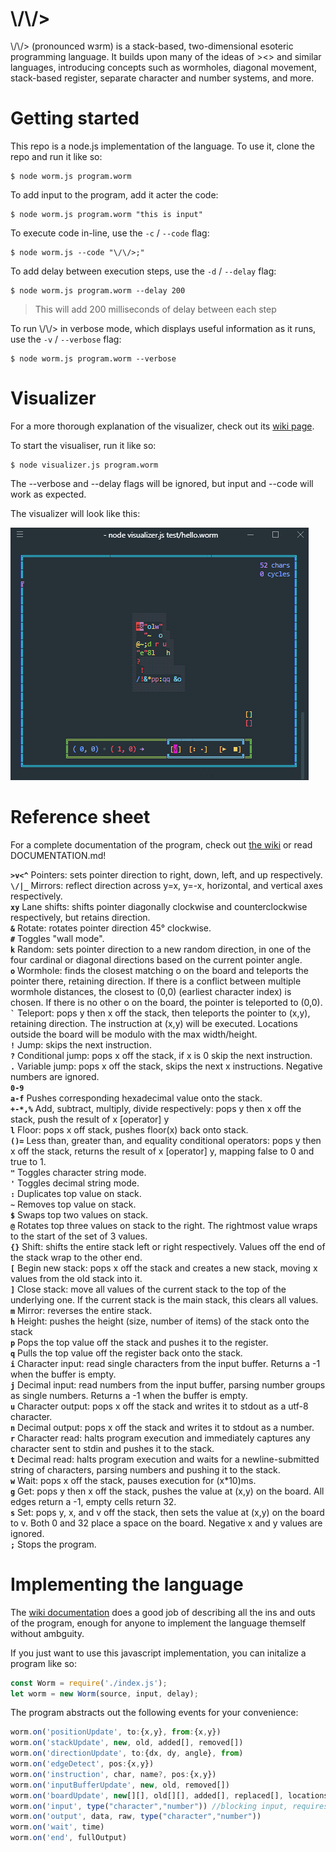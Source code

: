 # \\/\\/>

\\/\\/> (pronounced wɜrm) is a stack-based, two-dimensional esoteric programming language. It builds upon many of the ideas of ><> and similar languages, introducing concepts such as wormholes, diagonal movement, stack-based register, separate character and number systems, and more.

# Getting started

This repo is a node.js implementation of the language. To use it, clone the repo and run it like so:
```
$ node worm.js program.worm
```

To add input to the program, add it acter the code:
```
$ node worm.js program.worm "this is input"
```

To execute code in-line, use the `-c` / `--code` flag:
```
$ node worm.js --code "\/\/>;"
```

To add delay between execution steps, use the `-d` / `--delay` flag:
```
$ node worm.js program.worm --delay 200
```
> This will add 200 milliseconds of delay between each step

To run \\/\\/> in verbose mode, which displays useful information as it runs, use the `-v` / `--verbose` flag:
```
$ node worm.js program.worm --verbose
```

# Visualizer

For a more thorough explanation of the visualizer, check out its [wiki page](https://github.com/torcado194/worm/wiki/Visualizer).

To start the visualiser, run it like so:
```
$ node visualizer.js program.worm
```
The --verbose and --delay flags will be ignored, but input and --code will work as expected.

The visualizer will look like this:

![visualizer demo](https://raw.githubusercontent.com/torcado194/worm/master/images/visualizer-demo.gif)

# Reference sheet

For a complete documentation of the program, check out [the wiki](https://github.com/torcado194/worm/wiki) or read DOCUMENTATION.md!

**`>v<^`**	Pointers: sets pointer direction to right, down, left, and up respectively.  
**`\/|_`**	Mirrors: reflect direction across y=x, y=-x, horizontal, and vertical axes respectively.  
**`xy`**	Lane shifts: shifts pointer diagonally clockwise and counterclockwise respectively, but retains direction.  
**`&`**	Rotate: rotates pointer direction 45° clockwise.  
**`#`**	Toggles "wall mode".  
**`k`**	Random: sets pointer direction to a new random direction, in one of the four cardinal or diagonal directions based on the current pointer angle.  
**`o`**	Wormhole: finds the closest matching o on the board and teleports the pointer there, retaining direction. If there is a conflict between multiple wormhole distances, the closest to (0,0) (earliest character index) is chosen. If there is no other o on the board, the pointer is teleported to (0,0).  
**`` ` ``**	Teleport: pops y then x off the stack, then teleports the pointer to (x,y), retaining direction. The instruction at (x,y) will be executed. Locations outside the board will be modulo with the max width/height.  
**`!`**	Jump: skips the next instruction.  
**`?`**	Conditional jump: pops x off the stack, if x is 0 skip the next instruction.  
**`.`**	Variable jump: pops x off the stack, skips the next x instructions. Negative numbers are ignored.  
**`0-9`**  
**`a-f`**	Pushes corresponding hexadecimal value onto the stack.  
**`+-*,%`**	Add, subtract, multiply, divide respectively: pops y then x off the stack, push the result of x [operator] y  
**`l`**	Floor: pops x off stack, pushes floor(x) back onto stack.  
**`()=`**	Less than, greater than, and equality conditional operators: pops y then x off the stack, returns the result of x [operator] y, mapping false to 0 and true to 1.  
**`"`**	Toggles character string mode.  
**`'`**	Toggles decimal string mode.  
**`:`**	Duplicates top value on stack.  
**`~`**	Removes top value on stack.  
**`$`**	Swaps top two values on stack.  
**`@`**	Rotates top three values on stack to the right. The rightmost value wraps to the start of the set of 3 values.  
**`{}`**	Shift: shifts the entire stack left or right respectively. Values off the end of the stack wrap to the other end.  
**`[`**	Begin new stack: pops x off the stack and creates a new stack, moving x values from the old stack into it.  
**`]`**	Close stack: move all values of the current stack to the top of the underlying one. If the current stack is the main stack, this clears all values.  
**`m`**	Mirror: reverses the entire stack.  
**`h`**	Height: pushes the height (size, number of items) of the stack onto the stack  
**`p`**	Pops the top value off the stack and pushes it to the register.  
**`q`**	Pulls the top value off the register back onto the stack.  
**`i`**	Character input: read single characters from the input buffer. Returns a -1 when the buffer is empty.  
**`j`**	Decimal input: read numbers from the input buffer, parsing number groups as single numbers. Returns a -1 when the buffer is empty.  
**`u`**	Character output: pops x off the stack and writes it to stdout as a utf-8 character.  
**`n`**	Decimal output: pops x off the stack and writes it to stdout as a number.  
**`r`**	Character read: halts program execution and immediately captures any character sent to stdin and pushes it to the stack.  
**`t`**	Decimal read: halts program execution and waits for a newline-submitted string of characters, parsing numbers and pushing it to the stack.  
**`w`**	Wait: pops x off the stack, pauses execution for (x\*10)ms.  
**`g`**	Get: pops y then x off the stack, pushes the value at (x,y) on the board. All edges return a -1, empty cells return 32.  
**`s`**	Set: pops y, x, and v off the stack, then sets the value at (x,y) on the board to v. Both 0 and 32 place a space on the board. Negative x and y values are ignored.  
**`;`**	Stops the program.  


# Implementing the language

The [wiki documentation](https://github.com/torcado194/worm/wiki) does a good job of describing all the ins and outs of the program, enough for anyone to implement the language themself without ambguity.

If you just want to use this javascript implementation, you can initalize a program like so:
```js
const Worm = require('./index.js');
let worm = new Worm(source, input, delay);
```

The program abstracts out the following events for your convenience:
```js
worm.on('positionUpdate', to:{x,y}, from:{x,y})  
worm.on('stackUpdate', new, old, added[], removed[])  
worm.on('directionUpdate', to:{dx, dy, angle}, from)  
worm.on('edgeDetect', pos:{x,y})  
worm.on('instruction', char, name?, pos:{x,y})  
worm.on('inputBufferUpdate', new, old, removed[])  
worm.on('boardUpdate', new[][], old[][], added[], replaced[], locations[])  
worm.on('input', type("character","number")) //blocking input, requires response  
worm.on('output', data, raw, type("character","number"))  
worm.on('wait', time)  
worm.on('end', fullOutput)  
```